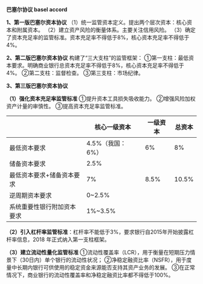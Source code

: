 **巴塞尔协议 basel accord**

**1、第一版巴塞尔资本协议**
（1）统一监管资本定义。提出两个层次资本：核心资本和附属资本。
（2）建立资产风险的衡量体系。主要关注信用风险。
（3）确定了资本充足率的监管标准。资本充足率不得低于8%，核心资本充足率不得低于 4%。

**2、第二版巴塞尔资本协议**
构建了“三大支柱”的监管框架：
①第一支柱：最低资本要求。明确商业银行总资本充足率不得低于8%，核心资本充足率不得低于4%。
②第二支柱：监督检查。
③第三支柱：市场纪律。

**3、第三版巴塞尔资本协议**

**（1）强化资本充足率监管标准**
①提升资本工具损失吸收能力。
②增强风险加权资产计量的审慎性。
③提高资本充足率监管标准。

|<br>|核心一级资本<br>|一级资本<br>|总资本<br>|
|-|-|-|-|
|最低资本要求<br>|4.5%（我国：6%）<br>|6%<br>|8%<br>|
|储备资本要求<br>|2.5%<br>|<br>|<br>|
|最低资本要求+储备资本要求<br>|7%<br>|8.5%<br>|10.5%<br>|
|逆周期资本要求<br>|0~2.5%<br>|<br>|<br>|
|系统重要性银行附加资本要求<br>|1%~3.5%<br>|<br>|<br>|


**（2）引入杠杆率监管标准**：杠杆率不能低于3%，要求银行自2015年开始披露杠杆率信息，2018 年正式纳入第一支柱框架。

**（3）建立流动性量化监管标准**
①流动性覆盖率（LCR），用于衡量在短期压力情景下（30日内）单个银行的流动性状况；
②净稳定融资比率（NSFR），用于度量中长期内银行可供使用的稳定资金来源能否支持其资产业务的发展。
③在正常情况下，商业银行的流动性覆盖率和净稳定融资比率都不得低于100%。
